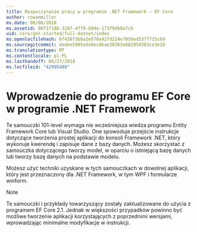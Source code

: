 ```yaml
---
title: Rozpoczynanie pracy w programie .NET Framework — EF Core
author: rowanmiller
ms.date: 08/06/2018
ms.assetid: 06f1f18b-3267-4f79-b94e-173f9db0a7cb
uid: core/get-started/full-dotnet/index
ms.openlocfilehash: 6f43873b8a2e578a92fd224e7058ed537f715c69
ms.sourcegitcommit: dadee5905ada9ecdbae28363a682950383ce3e10
ms.translationtype: MT
ms.contentlocale: pl-PL
ms.lasthandoff: 08/27/2018
ms.locfileid: "42995408"
---
```

# <a name="getting-started-with-ef-core-on-net-framework"></a>Wprowadzenie do programu EF Core w programie .NET Framework

Te samouczki 101-level wymaga nie wcześniejsza wiedza programu Entity Framework Core lub Visual Studio. One spowoduje przejście instrukcje dotyczące tworzenia prostej aplikacji do konsoli Framework .NET, który wykonuje kwerendę i zapisuje dane z bazy danych. Możesz skorzystać z samouczka dotyczącego tworzy model, w oparciu o istniejącą bazę danych lub tworzy bazę danych na podstawie modelu.

Możesz użyć techniki uzyskane w tych samouczkach w dowolnej aplikacji, który jest przeznaczony dla .NET Framework, w tym WPF i formularze winform.

> [!NOTE]  
> Te samouczki i przykłady towarzyszący zostały zaktualizowane do użycia z programem EF Core 2.1. Jednak w większości przypadków powinno być możliwe tworzenie aplikacji korzystających z poprzednimi wersjami, wprowadzając minimalne modyfikacje w instrukcji.

